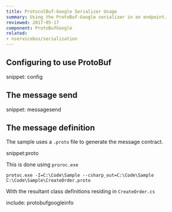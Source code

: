 ```yaml
---
title: ProtocolBuf-Google Serializer Usage
summary: Using the ProtoBuf-Google serializer in an endpoint.
reviewed: 2017-05-17
component: ProtoBufGoogle
related:
- nservicebus/serialization
---
```


## Configuring to use ProtoBuf

snippet: config


## The message send

snippet: messagesend


## The message definition

The sample uses a `.proto` file to generate the message contract.

snippet:proto

This is done using `proroc.exe`

```dos
protoc.exe -I=C:\Code\Sample --csharp_out=C:\Code\Sample C:\Code\Sample\CreateOrder.proto
```

With the resultant class definitions residing in `CreateOrder.cs`


include: protobufgoogleinfo
